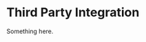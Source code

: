 [title]: # (Third Party Integration)
[tags]: # (XXX)
[priority]: # (5990)
# Third Party Integration
Something here.
